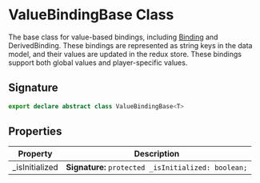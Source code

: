 # ValueBindingBase Class

The base class for value-based bindings, including [Binding](https://developers.meta.com/horizon-worlds/reference/2.0.0/ui_binding) and DerivedBinding. These bindings are represented as string keys in the data model, and their values are updated in the redux store. These bindings support both global values and player-specific values.

## Signature

```typescript
export declare abstract class ValueBindingBase<T>
```

## Properties

| Property | Description |
| --- | --- |
| _isInitialized | **Signature:** `protected _isInitialized: boolean;` |